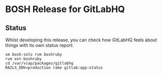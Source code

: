# BOSH Release for GitLabHQ



## Status

Whilst developing this release, you can check how GitLabHQ feels about things with its own status report:

```
sm bosh-solo rvm boshruby
rvm ext-boshruby
cd /var/vcap/packages/gitlabhq
RAILS_ENV=production rake gitlab:app:status
```